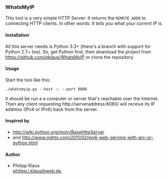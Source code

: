 ### WhatsMyIP

This tool is a very simple HTTP Server:
It returns the `REMOTE_ADDR` to connecting HTTP clients.
In other words: *It tells you what your current IP is*.

#### Installation

All this server needs is Python 3.3+ (there's a branch with support for Python 2.7+ too).
So, get Python first, then download the project from <https://github.com/pklaus/WhatsMyIP>
or clone the repository.

#### Usage

Start the tool like this:

    ./whatsmyip.py --host :: --port 8080

It should be run a a computer or server that's reachable over the Internet.
Then any client requesting http://serveraddress:8080/ will receive its
IP address (IPv4 or IPv6) back from the server.

#### Inspired by

* <http://wiki.python.org/moin/BaseHttpServer>
* and <http://www.righto.com/2011/02/ipv6-web-serving-with-arc-or-python.html>

#### Author

* Philipp Klaus  
  <philipp.l.klaus@web.de>.

